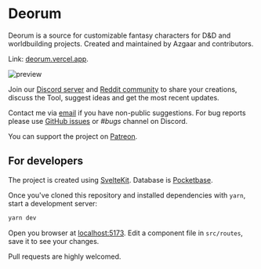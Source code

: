 # Deorum

Deorum is a source for customizable fantasy characters for D&D and worldbuilding projects. Created and maintained by Azgaar and contributors.

Link: [deorum.vercel.app](https://deorum.vercel.app/).

![preview](https://repository-images.githubusercontent.com/537872766/d206c5de-b0f4-40b5-ad38-b0b6c9c03cae)

Join our [Discord server](https://discordapp.com/invite/X7E84HU) and [Reddit community](https://www.reddit.com/r/FantasyMapGenerator) to share your creations, discuss the Tool, suggest ideas and get the most recent updates.

Contact me via [email](mailto:azgaar.fmg@yandex.by) if you have non-public suggestions. For bug reports please use [GitHub issues](https://github.com/Azgaar/deorum/issues) or _#bugs_ channel on Discord.

You can support the project on [Patreon](https://www.patreon.com/azgaar).

## For developers

The project is created using [SvelteKit](https://kit.svelte.dev/). Database is [Pocketbase](https://pocketbase.io).

Once you've cloned this repository and installed dependencies with `yarn`, start a development server:

```bash
yarn dev
```

Open you browser at [localhost:5173](http://localhost:5173). Edit a component file in `src/routes`, save it to see your changes.

Pull requests are highly welcomed.
